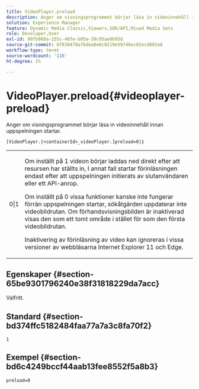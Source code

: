 ```yaml
---
title: VideoPlayer.preload
description: Anger om visningsprogrammet börjar läsa in videoinnehåll innan uppspelningen startar.
solution: Experience Manager
feature: Dynamic Media Classic,Viewers,SDK/API,Mixed Media Sets
role: Developer,User
exl-id: 90fb988a-255c-46fe-b05a-39c95ae8b95d
source-git-commit: 6f838470a7bdea8e8c0219e59746ec82ecd802a8
workflow-type: tm+mt
source-wordcount: '116'
ht-degree: 1%

---
```


# VideoPlayer.preload{#videoplayer-preload}

Anger om visningsprogrammet börjar läsa in videoinnehåll innan uppspelningen startar.

`[VideoPlayer.|<containerId>_videoPlayer.]preload=0|1`

<table id="table_AE7AAFA9B4374E31B51D06511EB96401"> 
 <tbody> 
  <tr> 
   <td colname="col1"> <p> <span class="codeph"> 0|1 </span> </p> </td> 
   <td colname="col2"> <p> Om inställt på <span class="codeph"> 1 </span> videon börjar laddas ned direkt efter att resursen har ställts in, I annat fall startar förinläsningen endast efter att uppspelningen initierats av slutanvändaren eller ett API-anrop. </p> <p>Om inställt på <span class="codeph"> 0 </span> vissa funktioner kanske inte fungerar förrän uppspelningen startar, sökåtgärden uppdaterar inte videobildrutan. Om förhandsvisningsbilden är inaktiverad visas den som ett tomt område i stället för som den första videobildrutan. </p> <p>Inaktivering av förinläsning av video kan ignoreras i vissa versioner av webbläsarna Internet Explorer 11 och Edge. </p> </td> 
  </tr> 
 </tbody> 
</table>

## Egenskaper {#section-65be9301796240e38f31818229da7acc}

Valfritt.

## Standard {#section-bd374ffc5182484faa77a7a3c8fa70f2}

`1`

## Exempel {#section-bd6c4249bccf44aab13fee8552f5a8b3}

`preload=0`
